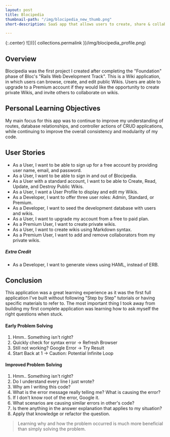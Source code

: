 ```yaml
---
layout: post
title: Blocipedia
thumbnail-path: "/img/blocipedia_new_thumb.png"
short-description: SaaS app that allows users to create, share & collaborate on wikis.

---
```


{:.center}
![]({{ collections.permalink }}/img/blocipedia_profile.png)

## Overview

Blocipedia was the first project I created after completing the "Foundation" phase of Bloc's "Rails Web Development Track". This is a Wiki application, in which users can browse, create, and edit public Wikis. Users are able to upgrade to a Premium account if they would like the opportunity to create private Wikis, and invite others to collaborate on wikis.

## Personal Learning Objectives

My main focus for this app was to continue to improve my understanding of routes, database relationships, and controller actions of CRUD applications, while continuing to improve the overall consistency and modularity of my code.

## User Stories

* As a User, I want to be able to sign up for a free account by providing user name, email, and password.
* As a User, I want to be able to sign in and out of Blocipedia.
* As a User with a standard account, I want to be able to Create, Read, Update, and Destroy Public Wikis.
* As a User, I want a User Profile to display and edit my Wikis.
* As a Developer, I want to offer three user roles: Admin, Standard, or Premium.
* As a Developer, I want to seed the development database with users and wikis.
* As a User, I want to upgrade my account from a free to paid plan.
* As a Premium User, I want to create private wikis.
* As a User, I want to create wikis using Markdown syntax.
* As a Premium User, I want to add and remove collaborators from my private wikis.

##### Extra Credit
* As a Developer, I want to generate views using HAML, instead of ERB.

## Conclusion

This application was a great learning experience as it was the first full application I've built without following "Step by Step" tutorials or having specific materials to refer to. The most important thing I took away from building my first complete application was learning how to ask myself the right questions when stuck.

#### Early Problem Solving

1. Hmm.. Something isn't right?
2. Quickly check for syntax error -> Refresh Browser
3. Still not working? Google Error -> Try Result
4. Start Back at 1 -> Caution: Potential Infinite Loop

#### Improved Problem Solving

1. Hmm.. Something isn't right?
2. Do I understand every line I just wrote?
3. Why am I writing this code?
4. What is the error message really telling me? What is causing the error?
5. If I don't know root of the error, Google it.
6. What scenarios are causing similar errors in other's code?
7. Is there anything in the answer explanation that applies to my situation?
8. Apply that knowledge or refactor the question.

> Learning why and how the problem occurred is much more beneficial than simply solving the problem.
